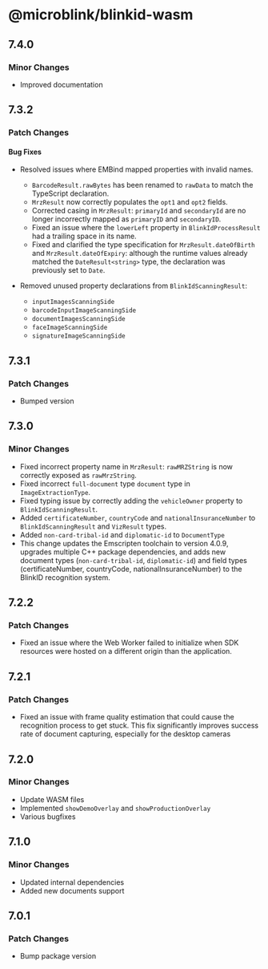 # @microblink/blinkid-wasm

## 7.4.0

### Minor Changes

- Improved documentation

## 7.3.2

### Patch Changes

#### Bug Fixes

- Resolved issues where EMBind mapped properties with invalid names.

  - `BarcodeResult.rawBytes` has been renamed to `rawData` to match the TypeScript declaration.
  - `MrzResult` now correctly populates the `opt1` and `opt2` fields.
  - Corrected casing in `MrzResult`: `primaryId` and `secondaryId` are no longer incorrectly mapped as `primaryID` and `secondaryID`.
  - Fixed an issue where the `lowerLeft` property in `BlinkIdProcessResult` had a trailing space in its name.
  - Fixed and clarified the type specification for `MrzResult.dateOfBirth` and `MrzResult.dateOfExpiry`: although the runtime values already matched the `DateResult<string>` type, the declaration was previously set to `Date`.

- Removed unused property declarations from `BlinkIdScanningResult`:
  - `inputImagesScanningSide`
  - `barcodeInputImageScanningSide`
  - `documentImagesScanningSide`
  - `faceImageScanningSide`
  - `signatureImageScanningSide`

## 7.3.1

### Patch Changes

- Bumped version

## 7.3.0

### Minor Changes

- Fixed incorrect property name in `MrzResult`: `rawMRZString` is now correctly exposed as `rawMrzString`.
- Fixed incorrect `full-document` type `document` type in `ImageExtractionType`.
- Fixed typing issue by correctly adding the `vehicleOwner` property to `BlinkIdScanningResult`.
- Added `certificateNumber`, `countryCode` and `nationalInsuranceNumber` to `BlinkIdScanningResult` and `VizResult` types.
- Added `non-card-tribal-id` and `diplomatic-id` to `DocumentType`
- This change updates the Emscripten toolchain to version 4.0.9, upgrades multiple C++ package dependencies, and adds new document types (`non-card-tribal-id`, `diplomatic-id`) and field types (certificateNumber, countryCode, nationalInsuranceNumber) to the BlinkID recognition system.

## 7.2.2

### Patch Changes

- Fixed an issue where the Web Worker failed to initialize when SDK resources were hosted on a different origin than the application.

## 7.2.1

### Patch Changes

- Fixed an issue with frame quality estimation that could cause the recognition process to get stuck. This fix significantly improves success rate of document capturing, especially for the desktop cameras

## 7.2.0

### Minor Changes

- Update WASM files
- Implemented `showDemoOverlay` and `showProductionOverlay`
- Various bugfixes

## 7.1.0

### Minor Changes

- Updated internal dependencies
- Added new documents support

## 7.0.1

### Patch Changes

- Bump package version
